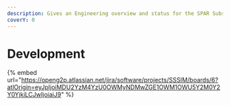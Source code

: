 ```yaml
---
description: Gives an Engineering overview and status for the SPAR Subsystem
coverY: 0
---
```


# Development

{% embed url="https://openg2p.atlassian.net/jira/software/projects/SSSIM/boards/6?atlOrigin=eyJpIjoiMDU2YzM4YzU0OWMyNDMwZGE1OWM1OWU5Y2M0Y2Y0YjkiLCJwIjoiaiJ9" %}

